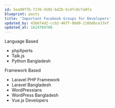 ```yaml
---
id: 5ea98f7b-71f6-4102-bd2b-5c4fc0cfa0fa
blueprint: posts
title: 'Important Facebook Groups for Developers'
updated_by: 43b674d2-ccb2-46ff-80d0-116bdbce1fef
updated_at: 1624784700
---
```

Language Based

- phpXperts
- Talk.js
- Python Bangladesh

Framework Based

- Laravel PHP Framework
- Laravel Bangladesh
- WordPressians
- WordPress Bangladesh
- Vue.js Developers